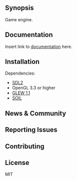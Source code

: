 ## Synopsis

Game engine.

## Documentation

Insert link to [documentation](enginedocumentation.com) here.

## Installation

Dependencies:
* [SDL2](www.libsdl.org)
* OpenGL 3.3 or higher
* [GLEW 1.1](http://glew.sourceforge.net)
* [SOIL](http://www.lonesock.net/soil.html)

## News & Community

## Reporting Issues

## Contributing

## License

MIT

